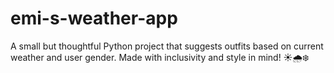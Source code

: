 # emi-s-weather-app
A small but thoughtful Python project that suggests outfits based on current weather and user gender. Made with inclusivity and style in mind! ☀️🌧️❄️
